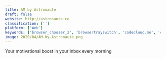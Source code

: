 ```yaml
---
title: AM by Astronaute
draft: false 
website: http://astronaute.co
classification: ['']
platform: ['Web']
keywords: ['browser_chooser_2', 'browsertrayswitch', 'codecloud.me', 'compass_by_jobtome', 'creative_everywhere', 'explain_me_please', 'georgebot', 'highbrow', 'jobenabler.org', 'kanye_cube_blast', 'kanyetext', 'knowledge_officer', 'lyricsposter', 'magical_jelly_bean_keyfinder', 'offtop', 'primer_2.0_by_google', 'rando', 'random_elon', 'snoozye', 'volley', 'wayfindr']
image: 2020/04/AM-by-Astronaute.png
---
```

Your motivational boost in your inbox every morning